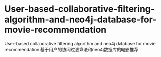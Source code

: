 # User-based-collaborative-filtering-algorithm-and-neo4j-database-for-movie-recommendation
User-based collaborative filtering algorithm and neo4j database for movie recommendation  基于用户的协同过滤算法和neo4j数据库的电影推荐
